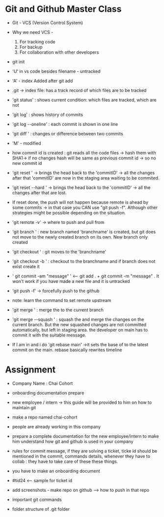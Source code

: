 # Git and Github Master Class

- Git - VCS (Version Control System)
- Why we need VCS -

  1. For tracking code
  2. For backup
  3. For collaboration with other developers

- git init
- 'U' in vs code besides filename - untracked
- 'A' - index Added after git add <filename>
- .git -> index file: has a track record of which files are to be tracked
- 'git status' : shows current condition: which files are tracked, which are not
- 'git log' : shows history of commits
- 'git log --oneline' : each commit is shown in one line
- 'git diff <commitX> <commitY>' : changes or difference between two commits
- 'M' - modified
- how commit id is created : git reads all the code files -> hash them with SHA1-> if no changes hash will be same as previous commit id -> so no new commit id

- 'git reset <commitID>' -> brings the head back to the 'commitID' -> all the changes after that 'commitID' are now in the staging area waiting to be commited.

- 'git reset --hard <commitID>' -> brings the head back to the 'commitID' -> all the changes after that are lost.
- If reset done, the push will not happen because remote is ahead by some commits -> in that case you CAN use "git push -f". Although other strategies might be possible depending on the situation.
- 'git remote -v' -> where to push and pull from

- 'git branch <branchname>' : new branch named 'branchname' is created, but git does not move to the newly created branch on its own. New branch only created

- 'git checkout <branchname>' : git moves to the 'branchname'

- 'git checkout -b <branchname>' : checkout to the branchname and if branch does not exist create it

- ' git commit -am "message" ' <-- git add . + git commit -m "message" . It won't work if you have made a new file and it is untracked

- 'git push -f' -> forcefully push to the github
- note: learn the command to set remote upstream
- 'git merge <branchname>' : merge the <branchname> to the current branch
- 'git merge --squash <branchname>' : squash the <branchname> and merge the changes on the current branch. But the new squashed changes are not committed automatically, but left in staging area. the developer on main has to commit it with the suitable message.
- If I am in <branchname> and i do 'git rebase main' ->it sets the base of <branchname> to the latest commit on the main. rebase basically rewrites timeline

# Assignment

- Company Name : Chai Cohort
- onboarding documentation prepare
- new employee / intern -> this guide will be provided to him on how to maintain git
- make a repo named chai-cohort
- people are already working in this company
- prepare a complete documentation for the new employee/intern to make him understand how git and github is used in your company
- rules for commit message, if they are solving a ticket, ticke id should be mentioned in the commit, commands details, whenever they have to collab : they have to take care of these these things.
- you have to make an onboarding document
- #tid24 <-- sample for ticket id

- add screenshots - make repo on github --> how to push in that repo
- important git commands
- folder structure of .git folder
